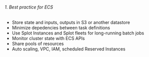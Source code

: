 ###### 1. Best practice for ECS
* Store state and inputs, outputs in S3 or another datastore
* Minimize depedencies between task definitions
* Use Splot Instances and Splot fleets for long-running batch jobs
* Monitor cluster state with ECS APIs
* Share pools of resources
* Auto scaling, VPC, IAM, scheduled Reserved Instances

